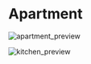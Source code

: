 # Apartment
![apartment_preview](https://github.com/user-attachments/assets/84b5c7f6-8b8f-4e85-b28d-002e24a000b4)

![kitchen_preview](https://github.com/user-attachments/assets/7a016aa4-b031-4e12-8ad5-102eda8d2570)
